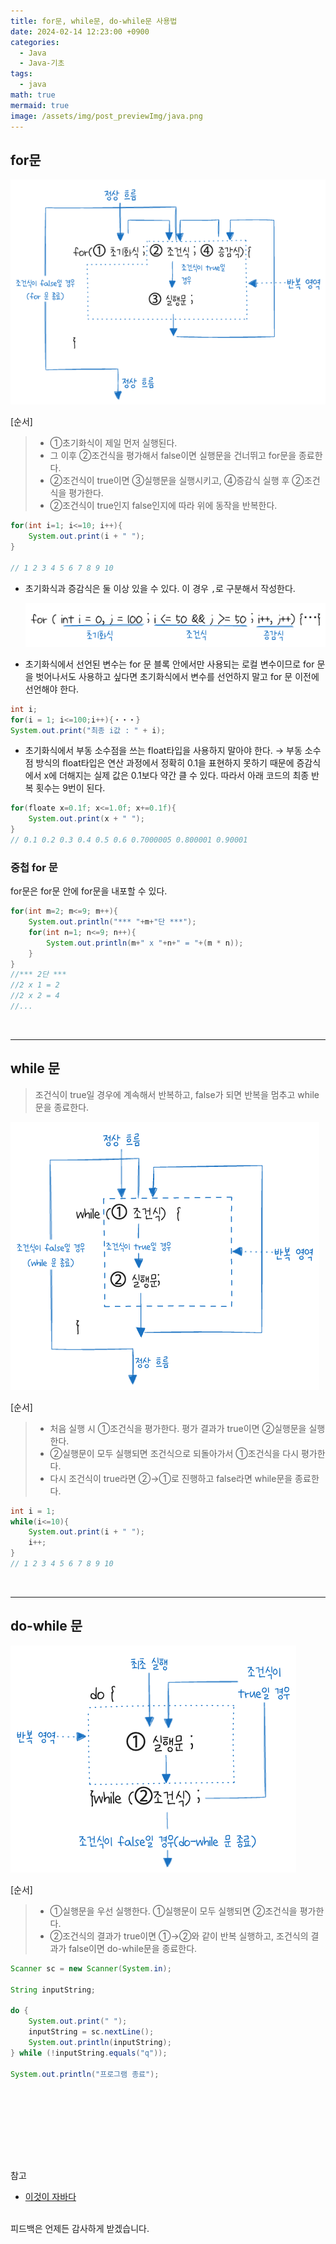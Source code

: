 ```yaml
---
title: for문, while문, do-while문 사용법
date: 2024-02-14 12:23:00 +0900
categories:
  - Java
  - Java-기초
tags:
  - java
math: true
mermaid: true
image: /assets/img/post_previewImg/java.png
---
```

## for문

  ![alt](/assets/img/post_img/java/2-10.png)
  

[순서]
>- ①초기화식이 제일 먼저 실행된다.
>- 그 이후 ②조건식을 평가해서 false이면 실행문을 건너뛰고 for문을 종료한다.
>- ②조건식이 true이면 ③실행문을 실행시키고,  ④증감식 실행 후 ②조건식을 평가한다.
>- ②조건식이 true인지 false인지에 따라 위에 동작을 반복한다.

```java
for(int i=1; i<=10; i++){
	System.out.print(i + " ");
}

// 1 2 3 4 5 6 7 8 9 10

```

- 초기화식과 증감식은 둘 이상 있을 수 있다. 이 경우 `,`로 구분해서 작성한다.

  ![alt](/assets/img/post_img/java/2-11.png)
  

- 초기화식에서 선언된 변수는 for 문 블록 안에서만 사용되는 로컬 변수이므로 for 문을 벗어나서도 사용하고 싶다면 초기화식에서 변수를 선언하지 말고 for 문 이전에 선언해야 한다.
```java
int i;
for(i = 1; i<=100;i++){・・・}
System.out.print("최종 i값 : " + i);
```

- 초기화식에서 부동 소수점을 쓰는 float타입을 사용하지 말아야 한다.
	  → 부동 소수점 방식의 float타입은 연산 과정에서 정확히 0.1을 표현하지 못하기 때문에 증감식에서 x에 더해지는 실제 값은 0.1보다 약간 클 수 있다. 따라서 아래 코드의 최종 반복 횟수는 9번이 된다.
```java
for(floate x=0.1f; x<=1.0f; x+=0.1f){
	System.out.print(x + " ");
}
// 0.1 0.2 0.3 0.4 0.5 0.6 0.7000005 0.800001 0.90001
```

### 중첩 for 문
for문은 for문 안에 for문을 내포할 수 있다.
```java
for(int m=2; m<=9; m++){
	System.out.println("*** "+m+"단 ***");
	for(int n=1; n<=9; n++){
		System.out.println(m+" x "+n+" = "+(m * n));
	}
}
//*** 2단 ***
//2 x 1 = 2
//2 x 2 = 4
//...
```

<br>

---
## while 문

> 조건식이 true일 경우에 계속해서 반복하고, false가 되면 반복을 멈추고 while문을 종료한다.

  ![alt](/assets/img/post_img/java/2-12.png)
  

[순서]
> - 처음 실행 시 ①조건식을 평가한다. 평가 결과가 true이면 ②실행문을 실행한다.
> - ②실행문이 모두 실행되면 조건식으로 되돌아가서 ①조건식을 다시 평가한다.
> - 다시 조건식이 true라면 ②→①로 진행하고 false라면 while문을 종료한다.

```java
int i = 1;
while(i<=10){
	System.out.print(i + " ");
	i++;
}
// 1 2 3 4 5 6 7 8 9 10
```

<br>

---
## do-while 문

  ![alt](/assets/img/post_img/java/2-13.png)
  

[순서]
> - ①실행문을 우선 실행한다. ①실행문이 모두 실행되면 ②조건식을 평가한다.
> - ②조건식의 결과가 true이면 ①→②와 같이 반복 실행하고, 조건식의 결과가 false이면 do-while문을 종료한다.

```java
Scanner sc = new Scanner(System.in);

String inputString;

do {
	System.out.print(" ");
	inputString = sc.nextLine();
	System.out.println(inputString);
} while (!inputString.equals("q"));

System.out.println("프로그램 종료");
```

<br>





<br/><br/><br/><br/><br/>

참고
- [이것이 자바다](https://www.youtube.com/playlist?list=PLVsNizTWUw7EmX1Y-7tB2EmsK6nu6Q10q)
<br/><br/>

피드백은 언제든 감사하게 받겠습니다.